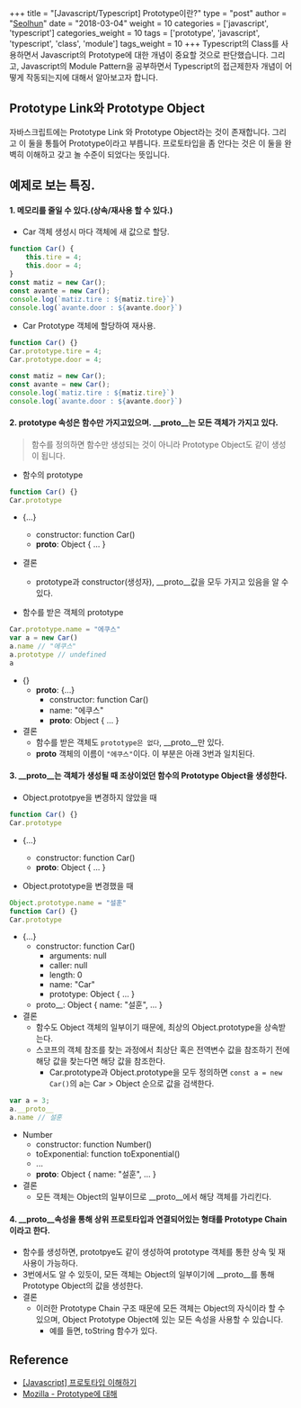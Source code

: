 +++
title = "[Javascript/Typescript] Prototype이란?"
type = "post"
author = "[Seolhun](https://github.com/Seolhun)"
date = "2018-03-04"
weight = 10
categories = ['javascript', 'typescript']
categories_weight = 10
tags = ['prototype', 'javascript', 'typescript', 'class', 'module']
tags_weight = 10
+++
Typescript의 Class를 사용하면서 Javascript의 Prototype에 대한 개념이 중요할 것으로 판단했습니다. 그리고, Javascript의 Module Pattern을 공부하면서 Typescript의 접근제한자 개념이 어떻게 작동되는지에 대해서 알아보고자 합니다.

## Prototype Link와 Prototype Object
자바스크립트에는 Prototype Link 와 Prototype Object라는 것이 존재합니다. 그리고 이 둘을 통틀어 Prototype이라고 부릅니다. 프로토타입을 좀 안다는 것은 이 둘을 완벽히 이해하고 갖고 놀 수준이 되었다는 뜻입니다.

## 예제로 보는 특징.
#### 1. 메모리를 줄일 수 있다.(상속/재사용 할 수 있다.)
- Car 객체 생성시 마다 객체에 새 값으로 할당.
```typescript
function Car() {
	this.tire = 4;
	this.door = 4;
}
const matiz = new Car();
const avante = new Car();
console.log(`matiz.tire : ${matiz.tire}`)
console.log(`avante.door : ${avante.door}`)
```
- Car Prototype 객체에 할당하여 재사용.
```typescript
function Car() {}
Car.prototype.tire = 4;
Car.prototype.door = 4;

const matiz = new Car();
const avante = new Car();
console.log(`matiz.tire : ${matiz.tire}`)
console.log(`avante.door : ${avante.door}`)
```

#### 2. prototype 속성은 함수만 가지고있으며. __proto__는 모든 객체가 가지고 있다.
> 함수를 정의하면 함수만 생성되는 것이 아니라 Prototype Object도 같이 생성이 됩니다.
- 함수의 prototype
```typescript
function Car() {}
Car.prototype
```
- {…}
	- constructor: function Car()
	- __proto__: Object { … }
- 결론
	- prototype과 constructor(생성자), __proto__값을 모두 가지고 있음을 알 수 있다.

- 함수를 받은 객체의 prototype
```typescript
Car.prototype.name = "에쿠스"
var a = new Car()
a.name // "에쿠스"
a.prototype // undefined
a
```
- {}
	- __proto__: {…}
		- constructor: function Car()
		- name: "에쿠스"
		- __proto__: Object { … }
- 결론
	- 함수를 받은 객체도 `prototype은 없다`, __proto__만 있다.
	- __proto__ 객체의 이름이 `"에쿠스"`이다. 이 부분은 아래 3번과 일치된다.


#### 3. __proto__는 객체가 생성될 때 조상이었던 함수의 Prototype Object을 생성한다.
- Object.prototpye을 변경하지 않았을 때
```typescript
function Car() {}
Car.prototype
```
- {…}
	- constructor: function Car()
	- __proto__: Object { … }

- Object.prototype을 변경했을 때
```typescript
Object.prototype.name = "설훈"
function Car() {}
Car.prototype
```
- {…}
	- constructor: function Car()
		- arguments: null
		- caller: null
		- length: 0
		- name: "Car"
		- prototype: Object { … }
	- proto__: Object { name: "설훈", … }
- 결론
	- 함수도 Object 객체의 일부이기 때문에, 최상의 Object.prototype을 상속받는다.
	- 스코프의 객체 참조를 찾는 과정에서 최상단 혹은 전역변수 값을 참조하기 전에 해당 값을 찾는다면 해당 값을 참조한다.
		- Car.prototype과 Object.prototype을 모두 정의하면 `const a = new Car()`의 a는 Car > Object 순으로 값을 검색한다.

```typescript
var a = 3;
a.__proto__
a.name // 설훈
```
- Number
	- constructor: function Number()
	- toExponential: function toExponential()
	- ...
	- __proto__: Object { name: "설훈", … }
- 결론
	- 모든 객체는 Object의 일부이므로 __proto__에서 해당 객체를 가리킨다.


#### 4. __proto__속성을 통해 상위 프로토타입과 연결되어있는 형태를 Prototype Chain이라고 한다.
- 함수를 생성하면, prototpye도 같이 생성하여 prototype 객체를 통한 상속 및 재사용이 가능하다. 
- 3번에서도 알 수 있듯이, 모든 객체는 Object의 일부이기에 __proto__를 통해 Prototype Object의 값을 생성한다.
- 결론
	- 이러한 Prototype Chain 구조 때문에 모든 객체는 Object의 자식이라 할 수 있으며, Object Prototype Object에 있는 모든 속성을 사용할 수 있습니다. 
		- 예를 들면, toString 함수가 있다.
	
## Reference 
- [[Javascript] 프로토타입 이해하기](https://medium.com/@bluesh55/javascript-prototype-%EC%9D%B4%ED%95%B4%ED%95%98%EA%B8%B0-f8e67c286b67)
- [Mozilla - Prototype에 대해](https://developer.mozilla.org/ko/docs/Web/JavaScript/Guide/Inheritance_and_the_prototype_chain)